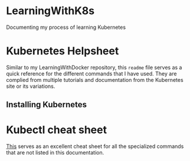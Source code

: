 # LearningWithK8s

Documenting my process of learning Kubernetes

# Kubernetes Helpsheet

Similar to my LearningWithDocker repository, this `readme` file serves as a quick reference for the different commands that I have used. They are complied from multiple tutorials and documentation from the Kubernetes site or its variations. 

## Installing Kubernetes

<To be included later>

# Kubectl cheat sheet

[This](https://kubernetes.io/docs/reference/kubectl/cheatsheet/) serves as an excellent cheat sheet for all the specialized commands that are not listed in this documentation. 


